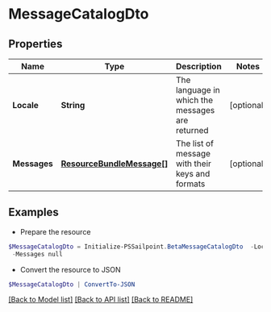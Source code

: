 # MessageCatalogDto
## Properties

Name | Type | Description | Notes
------------ | ------------- | ------------- | -------------
**Locale** | **String** | The language in which the messages are returned | [optional] 
**Messages** | [**ResourceBundleMessage[]**](ResourceBundleMessage.md) | The list of message with their keys and formats | [optional] 

## Examples

- Prepare the resource
```powershell
$MessageCatalogDto = Initialize-PSSailpoint.BetaMessageCatalogDto  -Locale en_US `
 -Messages null
```

- Convert the resource to JSON
```powershell
$MessageCatalogDto | ConvertTo-JSON
```

[[Back to Model list]](../README.md#documentation-for-models) [[Back to API list]](../README.md#documentation-for-api-endpoints) [[Back to README]](../README.md)


